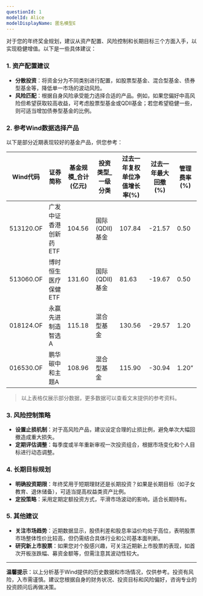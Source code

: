 ```yaml
---
questionId: 1
modelId: Alice
modelDisplayName: 匿名模型E
---
```

对于您的年终奖金规划，建议从资产配置、风险控制和长期目标三个方面入手，以实现稳健增值。以下是一些具体建议：

### 1. **资产配置建议**
 - **分散投资**：将资金分为不同类别进行配置，如股票型基金、混合型基金、债券型基金等，降低单一市场的波动风险。
 - **风险匹配**：根据自身风险承受能力选择合适的产品。例如，如果您偏好中高风险但希望获取较高收益，可考虑股票型基金或QDII基金；若您希望稳健一些，则可适当增加债券型基金的比例。

### 2. **参考Wind数据选择产品**
以下是部分近期表现较好的基金产品，供您参考：

| Wind代码    | 证券简称         | 基金规模_合计(亿元) | 投资类型_一级分类  | 过去一年复权单位净值增长率(%) | 过去一年最大回撤(%) | 管理费率(%) |
| --------- | ------------ | ----------- | ---------- | ---------------- | ----------- | ------- |
| 513120.OF | 广发中证香港创新药ETF | 104.56      | 国际(QDII)基金 | 107.84           | -21.57      | 0.50    |
| 513060.OF | 博时恒生医疗保健ETF  | 131.60      | 国际(QDII)基金 | 81.63            | -19.67      | 0.50    |
| 018124.OF | 永赢先进制造智选A    | 115.18      | 混合型基金      | 130.56           | -29.57      | 1.20    |
| 016530.OF | 鹏华碳中和主题A     | 108.96      | 混合型基金      | 115.90           | -30.94      | 1.20”   |

> 以上表格仅展示部分数据，更多数据可以查看文末提供的参考资料。 



### 3. **风险控制策略**
 - **设置止损机制**：对于高风险产品，建议设定合理的止损比例，避免单次大幅回撤造成重大损失。
 - **定期评估调整**：每季度或半年重新审视一次投资组合，根据市场变化和个人目标进行动态调整。

### 4. **长期目标规划**
 - **明确投资期限**：年终奖用于短期理财还是长期投资？如果是长期目标（如子女教育、退休储备），可适当提高权益类资产比例。
 - **定投策略**：采用定期定额投资方式，平滑市场波动的影响，适合长期持有。

### 5. **其他建议**
 - **关注市场趋势**：近期数据显示，股债利差和股息率溢价均处于高位，表明股票市场整体性价比较高，但仍需结合具体行业和公司基本面判断。
 - **研究新上市股票**：如果您对个股感兴趣，可关注近期新上市股票的表现，如首次开板涨跌幅、募资金额等，但需注意其波动性较大。

 -- -

**温馨提示**：以上分析基于Wind提供的历史数据和市场情况，仅供参考。投资有风险，入市需谨慎。建议您根据自身的财务状况、投资目标和风险偏好，咨询专业的投资顾问后再做决策。